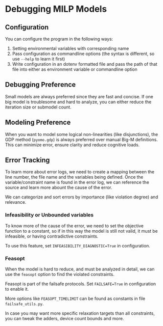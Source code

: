 # Debugging MILP Models

## Configuration

You can configure the program in the following ways:

1. Setting environmental variables with corresponding name
2. Pass configuration as commandline options (the syntax is different, so use `--help` to learn it first)
3. Write configuration in an dotenv formatted file and pass the path of that file into either as environment variable or commandline option

## Debugging Preference

Small models are always preferred since they are fast and concise. If one big model is troublesome and hard to analyze, you can either reduce the iteration size or submodel count.

## Modeling Preference

When you want to model some logical non-linearities (like disjunctions), the GDP method (`pyomo.gdp`) is always preferred over manual Big-M definitions. This can minimize error, ensure clarity and reduce cognitive loads.

## Error Tracking

To learn more about error logs, we need to create a mapping between the line number, the file name and the variables being defined. Once the variable/constraint name is found in the error log, we can reference the source and learn more abount the cause of the error.

We can categorize and sort errors by importance (like violation degree) and relevance.

### Infeasibility or Unbounded variables

To know more of the cause of the error, we need to set the objective function to a constant, so if in this way the model is still not valid, it must be infeasible, or having contradictive constraints.

To use this feature, set `INFEASIBILITY_DIAGNOSTIC=True` in configuration.

### Feasopt

When the model is hard to reduce, and must be analyzed in detail, we can use the `feasopt` option to find the violated constraints.

Feasopt is part of the failsafe protocols. Set `FAILSAFE=True` in configuration to enable it.

More options like `FEASOPT_TIMELIMIT` can be found as constants in file `failsafe_utils.py`.

In case you may want more specific relaxation targets than all constraints, you can tweak the adders, device count bounds and more.
